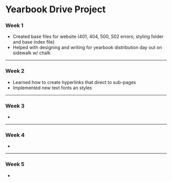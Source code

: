 # Yearbook Drive Project

### Week 1
- Created base files for website (401, 404, 500, 502 errors; styling folder and base index file)
- Helped with designing and writing for yearbook distribution day out on sidewalk w/ chalk

---
### Week 2
- Learned how to create hyperlinks that direct to sub-pages
- Implemented new text fonts an styles

---
### Week 3
- 

---
### Week 4
- 

---
### Week 5
- 